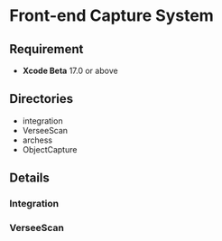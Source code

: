 # Front-end Capture System

## Requirement

* __Xcode Beta__ 17.0 or above

## Directories

* integration
* VerseeScan
* archess
* ObjectCapture

## Details

### Integration



### VerseeScan
